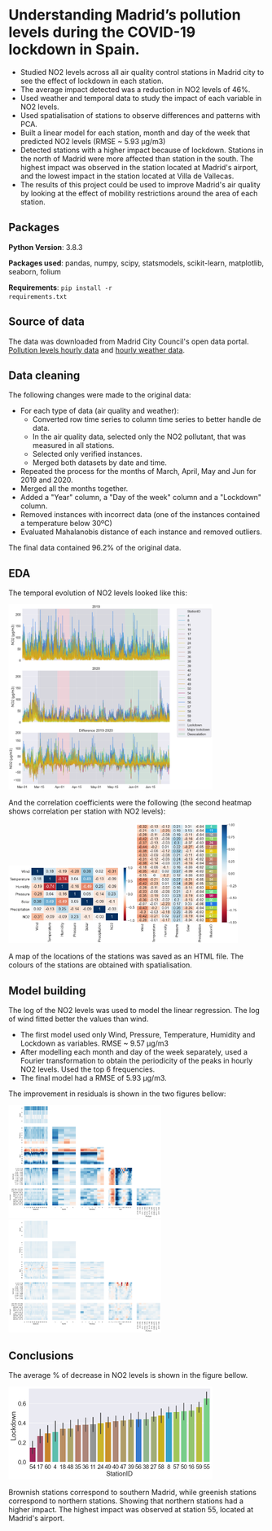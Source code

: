#  Understanding Madrid’s pollution levels during the COVID-19 lockdown in Spain.
- Studied NO2 levels across all air quality control stations in Madrid city to see the effect of lockdown in each station. 
- The average impact detected was a reduction in NO2 levels of 46%. 
- Used weather and temporal data to study the impact of each variable in NO2 levels.
- Used spatialisation of stations to observe differences and patterns with PCA.
- Built a linear model for each station, month and day of the week that predicted NO2 levels (RMSE ~ 5.93 µg/m3)
- Detected stations with a higher impact because of lockdown. Stations in the north of Madrid were more affected than station in the south. The highest impact was observed in the station located at Madrid's airport, and the lowest impact in the station located at Villa de Vallecas. 
- The results of this project could be used to improve Madrid's air quality by looking at the effect of mobility restrictions around the area of each station. 

## Packages
**Python Version**: 3.8.3

**Packages used**: pandas, numpy, scipy, statsmodels, scikit-learn, matplotlib, seaborn, folium

**Requirements**: <code>pip install -r requirements.txt</code>

## Source of data
The data was downloaded from Madrid City Council's open data portal. [Pollution levels hourly data](https://datos.madrid.es/portal/site/egob/menuitem.c05c1f754a33a9fbe4b2e4b284f1a5a0/?vgnextoid=f3c0f7d512273410VgnVCM2000000c205a0aRCRD&vgnextchannel=374512b9ace9f310VgnVCM100000171f5a0aRCRD&vgnextfmt=default) and [hourly weather data](https://datos.madrid.es/sites/v/index.jsp?vgnextoid=fa8357cec5efa610VgnVCM1000001d4a900aRCRD&vgnextchannel=374512b9ace9f310VgnVCM100000171f5a0aRCRD). 

## Data cleaning
The following changes were made to the original data:
- For each type of data (air quality and weather):
	- Converted row time series to column time series to better handle de data. 
	- In the air quality data, selected only the NO2 pollutant, that was measured in all stations. 
	- Selected only verified instances. 
	- Merged both datasets by date and time.
- Repeated the process for the months of March, April, May and Jun for 2019 and 2020. 
- Merged all the months together. 
- Added a "Year" column, a "Day of the week" column and a "Lockdown" column. 
- Removed instances with incorrect data (one of the instances contained a temperature below 30ºC)
- Evaluated Mahalanobis distance of each instance and removed outliers. 

The final data contained 96.2% of the original data. 

## EDA
The temporal evolution of NO2 levels looked like this:

<img src="https://github.com/jorgerodpen/MadridPollution/blob/main/temporalevolution.png" width="400">

And the correlation coefficients were the following (the second heatmap shows correlation per station with NO2 levels):

<img src="https://github.com/jorgerodpen/MadridPollution/blob/main/correlation2.png" width="250"><img src="https://github.com/jorgerodpen/MadridPollution/blob/main/correlation.png" width="200">

A map of the locations of the stations was saved as an HTML file. The colours of the stations are obtained with spatialisation. 

## Model building
The log of the NO2 levels was used to model the linear regression. The log of wind fitted better the values than wind. 
- The first model used only Wind, Pressure, Temperature, Humidity and Lockdown as variables. RMSE ~ 9.57 µg/m3
- After modelling each month and day of the week separately, used a Fourier transformation to obtain the periodicity of the peaks in hourly NO2 levels. Used the top 6 frequencies. 
- The final model had a RMSE of 5.93 µg/m3.

The improvement in residuals is shown in the two figures bellow: 

<img src="https://github.com/jorgerodpen/MadridPollution/blob/main/residuals1.png" width="300"><img src="https://github.com/jorgerodpen/MadridPollution/blob/main/residuals2.png" width="300">

## Conclusions 
The average % of decrease in NO2 levels is shown in the figure bellow. 

<img src="https://github.com/jorgerodpen/MadridPollution/blob/main/lockdown.png" width="400">

Brownish stations correspond to southern Madrid, while greenish stations correspond to northern stations. Showing that northern stations had a higher impact. The highest impact was observed at station 55, located at Madrid's airport. 